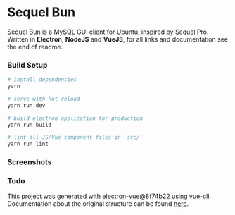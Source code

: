 # Sequel Bun

<!--<p align="center"><img src="http://i.imgur.com/SLUqV4s.png" alt="Log analyser logo" /></p>-->

Sequel Bun is a MySQL GUI client for Ubuntu, inspired by Sequel Pro.  
Written in **Electron**, **NodeJS** and **VueJS**, for all links and documentation see the end of readme.

### Build Setup

``` bash
# install dependencies
yarn

# serve with hot reload
yarn run dev

# build electron application for production
yarn run build

# lint all JS/Vue component files in `src/`
yarn run lint

```

### Screenshots

<!--![Log analyser upload file](http://i.imgur.com/3FLvgdY.png)  

![Log analyser processing file](http://i.imgur.com/NW5WyZz.png)  

![Log analyser overview](http://i.imgur.com/PZvcT11.png)  

![Log analyser urls](http://i.imgur.com/0cQnjTd.png)  -->

### Todo

<!--- [x] [Overview] Last 7 days errors line chart
- [x] [Overview] Errors bar chart
- [ ] [Overview] Last 7 days bots/spiders line chart
- [ ] [URLs] Filter by method

---
-->

This project was generated with [electron-vue](https://github.com/SimulatedGREG/electron-vue)@[8f74b22](https://github.com/SimulatedGREG/electron-vue/tree/8f74b22cc8464f6ec75920774d9e859725dc3236) using [vue-cli](https://github.com/vuejs/vue-cli). Documentation about the original structure can be found [here](https://simulatedgreg.gitbooks.io/electron-vue/content/index.html).
